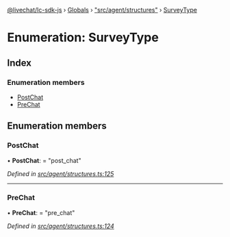 [@livechat/lc-sdk-js](../README.md) › [Globals](../globals.md) › ["src/agent/structures"](../modules/_src_agent_structures_.md) › [SurveyType](_src_agent_structures_.surveytype.md)

# Enumeration: SurveyType

## Index

### Enumeration members

* [PostChat](_src_agent_structures_.surveytype.md#postchat)
* [PreChat](_src_agent_structures_.surveytype.md#prechat)

## Enumeration members

###  PostChat

• **PostChat**: = "post_chat"

*Defined in [src/agent/structures.ts:125](https://github.com/livechat/lc-sdk-js/blob/9364105/src/agent/structures.ts#L125)*

___

###  PreChat

• **PreChat**: = "pre_chat"

*Defined in [src/agent/structures.ts:124](https://github.com/livechat/lc-sdk-js/blob/9364105/src/agent/structures.ts#L124)*
